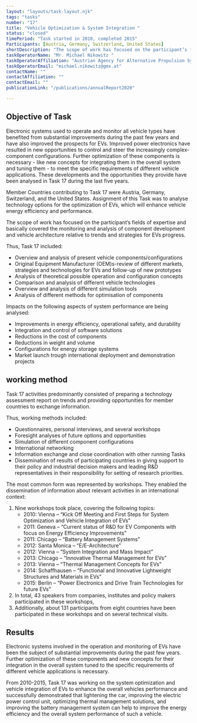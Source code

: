 ```yaml
---
layout: "layouts/task-layout.njk"
tags: "tasks"
number: "17"
title: "Vehicle Optimization & System Integration "
status: "closed"
timePeriod: "Task started in 2010, completed 2015"
Participants: [Austria, Germany, Switzerland, United States]
shortDescription: "The scope of work has focused on the participant’s fields of expertise and basically covered the monitoring and analysis of component development and vehicle architecture relative to trends and strategies for EVs progress."
taskOperatorName: "Mr. Michael Nikowitz "
taskOperatorAffiliation: "Austrian Agency for Alternative Propulsion Systems (A3PS)"
taskOperatorEmail: "michael.nikowitz@gmx.at"
contactName: ""
contactAffiliation: ""
contactEmail: ""
publicationLink: "/publications/annualReport2020"

---
```


## Objective of Task
Electronic systems used to operate and monitor all vehicle types have benefited from substantial improvements during the past few years and have also improved the prospects for EVs. Improved power electronics have resulted in new opportunities to control and steer the increasingly complex-component configurations. Further optimization of these components is necessary - like new concepts for integrating them in the overall system and tuning them - to meet the specific requirements of different vehicle applications. These developments and the opportunities they provide have been analysed in Task 17 during the last five years.  

Member Countries contributing to Task 17 were Austria, Germany, Switzerland, and the United States. Assignment of this Task was to analyse technology options for the optimization of EVs, which will enhance vehicle energy efficiency and performance.  

The scope of work has focused on the participant’s fields of expertise and basically covered the monitoring and analysis of component development and vehicle architecture relative to trends and strategies for EVs progress.  

Thus, Task 17 included:  

- Overview and analysis of present vehicle components/configurations  
- Original Equipment Manufacturer (OEM)s-review of different markets, strategies and technologies for EVs and follow-up of new prototypes  
- Analysis of theoretical possible operation and configuration concepts  
- Comparison and analysis of different vehicle technologies  
- Overview and analysis of different simulation tools  
- Analysis of different methods for optimisation of components  

Impacts on the following aspects of system performance are being analysed:  

- Improvements in energy efficiency, operational safety, and durability  
- Integration and control of software solutions  
- Reductions in the cost of components  
- Reductions in weight and volume  
- Configurations for energy storage systems  
- Market launch trough international deployment and demonstration projects 

## working method
Task 17 activities predominantly consisted of preparing a technology assessment report on trends and providing opportunities for member countries to exchange information.  

Thus, working methods included:  

- Questionnaires, personal interviews, and several workshops  
- Foresight analyses of future options and opportunities  
- Simulation of different component configurations  
- International networking  
- Information exchange and close coordination with other running Tasks  
- Dissemination of results of participating countries in giving support to their policy and industrial decision makers and leading R&D representatives in their responsibility for setting of research priorities.  

The most common form was represented by workshops. They enabled the dissemination of information about relevant activities in an international context:  

1. Nine workshops took place, covering the following topics:  
    - 2010: Vienna – “Kick Off Meeting and First Steps for System Optimization and Vehicle Integration of EVs”  
    - 2011: Geneva – “Current status of R&D for EV Components with focus on Energy Efficiency Improvements”  
    - 2011: Chicago – “Battery Management Systems”  
    - 2012: Santa Monica – “E/E-Architecture”  
    - 2012: Vienna – “System Integration and Mass Impact”  
    - 2013: Chicago – “Innovative Thermal Management for EVs”  
    - 2013: Vienna – “Thermal Management Concepts for EVs”  
    - 2014: Schaffhausen – “Functional and Innovative Lightweight Structures and Materials in EVs”  
    - 2015: Berlin – “Power Electronics and Drive Train Technologies for future EVs”  
2. In total, 43 speakers from companies, institutes and policy makers participated in these workshops, 
3. Additionally, about 131 participants from eight countries have been participated in these workshops and on several technical visits. 

## Results
Electronic systems involved in the operation and monitoring of EVs have been the subject of substantial improvements during the past few years. Further optimization of these components and new concepts for their integration in the overall system tuned to the specific requirements of different vehicle applications is necessary.  

From 2010-2015, Task 17 was working on the system optimization and vehicle integration of EVs to enhance the overall vehicles performance and successfully demonstrated that lightening the car, improving the electric power control unit, optimizing thermal management solutions, and improving the battery management system can help to improve the energy efficiency and the overall system performance of such a vehicle. 